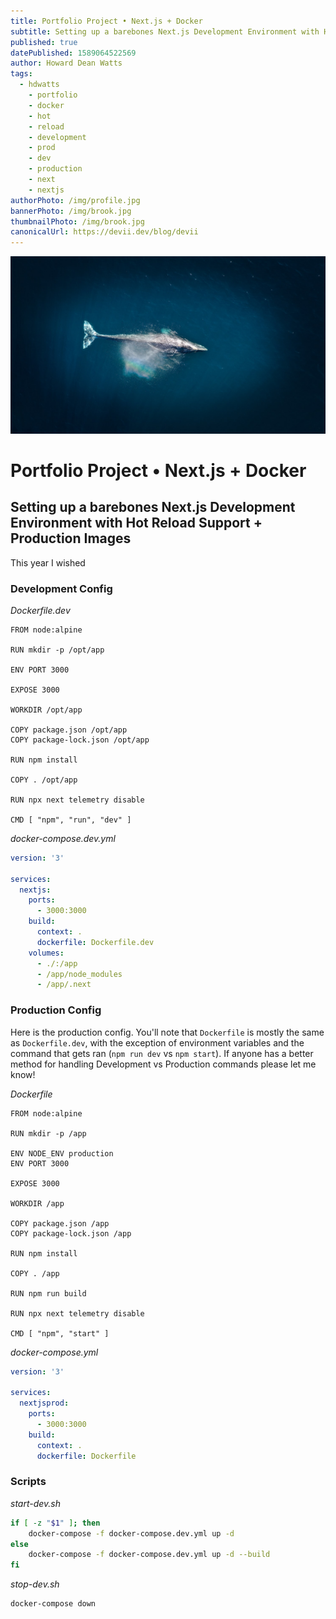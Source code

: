 ```yaml
---
title: Portfolio Project • Next.js + Docker
subtitle: Setting up a barebones Next.js Development Environment with Hot Reload Support + Production Images
published: true
datePublished: 1589064522569
author: Howard Dean Watts
tags:
  - hdwatts
	- portfolio
	- docker
	- hot
	- reload
	- development
	- prod
	- dev
	- production
	- next
	- nextjs
authorPhoto: /img/profile.jpg
bannerPhoto: /img/brook.jpg
thumbnailPhoto: /img/brook.jpg
canonicalUrl: https://devii.dev/blog/devii
---
```


![Docker](../public/img/docker-whale.png)

# Portfolio Project • Next.js + Docker
## Setting up a barebones Next.js Development Environment with Hot Reload Support + Production Images

This year I wished

### Development Config

*Dockerfile.dev*
```docker
FROM node:alpine

RUN mkdir -p /opt/app

ENV PORT 3000

EXPOSE 3000

WORKDIR /opt/app

COPY package.json /opt/app
COPY package-lock.json /opt/app

RUN npm install

COPY . /opt/app

RUN npx next telemetry disable

CMD [ "npm", "run", "dev" ]
```


*docker-compose.dev.yml*
```yml
version: '3'

services:
  nextjs:
    ports:
      - 3000:3000
    build:
      context: .
      dockerfile: Dockerfile.dev
    volumes:
      - ./:/app
      - /app/node_modules
      - /app/.next
```


### Production Config

Here is the production config. You'll note that `Dockerfile` is mostly the same as `Dockerfile.dev`, with the exception of environment variables and the command that gets ran (`npm run dev` vs `npm start`). If anyone has a better method for handling Development vs Production commands please let me know!

*Dockerfile*
```docker
FROM node:alpine

RUN mkdir -p /app

ENV NODE_ENV production
ENV PORT 3000

EXPOSE 3000

WORKDIR /app

COPY package.json /app
COPY package-lock.json /app

RUN npm install

COPY . /app

RUN npm run build

RUN npx next telemetry disable

CMD [ "npm", "start" ]
```

*docker-compose.yml*
```yml
version: '3'

services:
  nextjsprod:
    ports:
      - 3000:3000
    build:
      context: .
      dockerfile: Dockerfile
```

### Scripts

*start-dev.sh*
```bash
if [ -z "$1" ]; then
	docker-compose -f docker-compose.dev.yml up -d
else
	docker-compose -f docker-compose.dev.yml up -d --build
fi
```

*stop-dev.sh*
```bash
docker-compose down
```